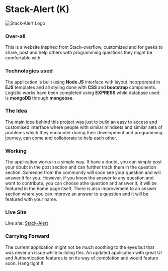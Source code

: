 # Stack-Alert (K)

![Stack-Alert Logo](https://github.com/Grumpyyash/Stack-Alert/blob/master/screencapture-rocky-eyrie-08271-herokuapp-2020-08-12-12_24_38.png)

### Over-all

This is a website inspired from Stack-overflow, customized and for geeks to share, post and help others with programming questions they might be comfortable with

### Technologies used

The application is built using **Node JS** interface with layout incorporated in **EJS** templates and all styling done with **CSS** and **bootstrap** components. Logistic works have been completed using **EXPRESS** while database used is **mongoDB** through **mongoose**.

### The Idea

The main idea behind this project was just to build an easy to access and customised interface where people with similar mindsets and similar sets of problems which they encounter during their development and programming journey, can come and collaborate to help each other.

### Working

The application works in a simple way. If have a doubt, you can simply post your doubt in the post section and can further track them in the question section. Someone from the community will soon see your question and will answer it for you.
However, if you know the answer to any question and want to contribute, you can choose athe question and answer it, it will be featured in the home page itself. There is also improvement to an answer section where you can improve an answer to a question and it will be featured with your name.

### Live Site

Live site: [Stack-Alert](https://rocky-eyrie-08271.herokuapp.com/)

### Carrying Forward

The current application might not be much soothing to the eyes but that was never an issue while building this. An updated application with great UI and Authentication features is on its way of completion and would feature soon. Hang tight !!
